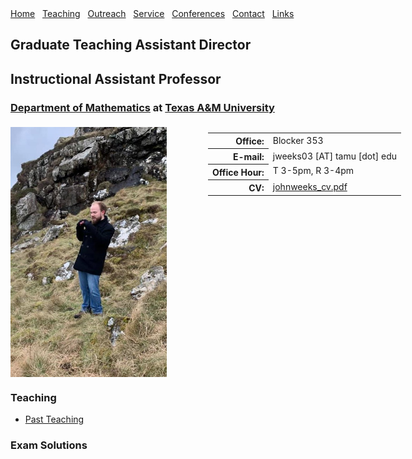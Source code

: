 <!-- <html xmlns="http://www.w3.org/1999/xhtml" xml:lang="en"> --> 
 

<!-- ==================== DEFINE DOCUMENT VARS HERE ==================== --> 
<!-- ========== In this section change YOUR NAME to your name ========== --> 
<html lang="en-US"><head><meta http-equiv="Content-Type" content="text/html; charset=UTF-8"> 
</head> 
 

<body> 
<!--#include virtual="/includes/1colUser.inc.html" --> 
 

<!-- ==================== BEGIN YOUR CONTENT HERE ==================== --> 
 
<div class="header">
    <a href="/" class="menulink">Home</a>&nbsp;&nbsp;
    <a href="/teaching/" class="menulink">Teaching</a>&nbsp;&nbsp;
    <a href="/outreach/" class="menulink">Outreach</a>&nbsp;&nbsp;
    <a href="/service/" class="menulink">Service</a>&nbsp;&nbsp;
    <a href="/conferences/" class="menulink">Conferences</a>&nbsp;&nbsp;
    <a href="/contact/" class="menulink">Contact</a>&nbsp;&nbsp;
    <a href="/links/" class="menulink">Links</a>&nbsp;&nbsp;
  </div>

<h2>Graduate Teaching Assistant Director</h2>
<h2>Instructional Assistant Professor</h2> 
<h3><a href="https://math.tamu.edu/">Department of Mathematics</a> at <a href="https://tamu.edu/">Texas A&M University</a></h3> 
 

<div style="width:625px;"> 
<div style="float:left;"> 
<!-- Photograph --> 
<img src="./photos/jweeks1.jpg" alt="[PHOTO]" 
     style="position:relative;float:left;padding-right:5px;padding-top:5px;width:250px;height:400px"/> 
</div> 
<div style="float:right;"> 
<!-- Contact info --> 
<table> 
<tr><!-- Office --> 
<th style="text-align: right">Office:</th> 
<td>Blocker 353</td> 
</tr> 
<tr><!-- Obfuscate your e-mail address to reduce spam --> 
<th style="text-align: right">E-mail:</th> 
<td>jweeks03 [AT] tamu [dot] edu</td> 
</tr> 
<tr><!-- Office Hours --> 
<th style="text-align: right;vertical-align:top">Office Hour:</th> 
<td style="vertical-align: top"> 
T 3-5pm, R 3-4pm 
</td> 
</tr> 
<tr><!-- Link to your CV --> 
<th style="text-align: right">CV:</th> 
<td><a href="johnweeks_cv.pdf">johnweeks_cv.pdf</a></td> 
<!-- <td><a href="misc/cv.pdf">John Weeks</a></td> --> 
</tr> 
</table> 
</div> 
 

<!-- Break --> 
<p><br style="clear: both;"/></p> 
 

<h3>Teaching</h3> 
<ul style="margin-top: 2px"> 
<!-- 
  Link to your teaching pages. 
  Create new sub directories mathMMM_2014c and mathNNN_2014a 
  under your public_html directory for Fall and Spring, 2014, 
  respectively.  Create index.html files in each directory. 
  --> 
<!-- <li><a href="20f142/index.html">MATH-142-504 Fall 2020</a></li> --> 
<li><a href="pastteaching/">Past Teaching</a></li> 
</ul> 
 

<h3>Exam Solutions</h3> 
<ul style="margin-top: 2px"> 
<!-- <li><a href="algebra/algebra.pdf">MATH-653/4 Solutions (Updated 6/23/18)</a></li> --> 
</ul> 
